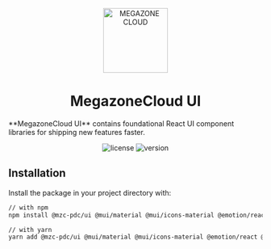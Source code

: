 <p align="center">
  <img width="128" src="https://www.megazonecdn.com/pops/images/logo-mzc.png" alt="MEGAZONE CLOUD">
</p>
<h1 align="center">MegazoneCloud UI</h1>

<p>**MegazoneCloud UI** contains foundational React UI component libraries for shipping new features faster.</p>

<div align="center">

![license](https://img.shields.io/badge/license-MIT-blue.svg)
![version](https://img.shields.io/npm/v/latest.svg)

</div>

## Installation

Install the package in your project directory with:

```sh
// with npm
npm install @mzc-pdc/ui @mui/material @mui/icons-material @emotion/react @emotion/styled

// with yarn
yarn add @mzc-pdc/ui @mui/material @mui/icons-material @emotion/react @emotion/styled
```